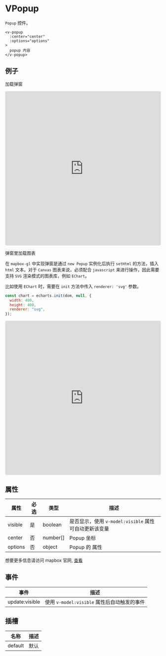 # VPopup

`Popup` 控件。

```
<v-popup
  :center="center"
  :options="options"
>
  popup 内容
</v-popup>
```

## 例子 

加载弹窗

<iframe src="https://codesandbox.io/embed/vmap-examples-mnqjgn?fontsize=14&hidenavigation=1&initialpath=%2Fvpopup%2Fbasic&module=%2Fsrc%2Fviews%2Fvpopup%2FBasic.vue&theme=dark"
     style="width:100%; height:500px; border:0; border-radius: 4px; overflow:hidden;"
     title="vmap examples"
     allow="accelerometer; ambient-light-sensor; camera; encrypted-media; geolocation; gyroscope; hid; microphone; midi; payment; usb; vr; xr-spatial-tracking"
     sandbox="allow-forms allow-modals allow-popups allow-presentation allow-same-origin allow-scripts"
   ></iframe>

弹窗里加载图表

在 `mapbox-gl` 中实现弹窗是通过 `new Popup` 实例化后执行 `setHtml` 的方法，插入 `html` 文本。对于 `Canvas` 图表来说，必须配合 `javascript` 来进行操作，因此需要支持 `SVG` 渲染模式的图表库，例如 `EChart`。

比如使用 `EChart` 时，需要在 `init` 方法中传入 `renderer: 'svg'` 参数。

```javascript
const chart = echarts.init(dom, null, {
  width: 400,
  height: 400,
  renderer: "svg",
});
```

<iframe src="https://codesandbox.io/embed/vmap-examples-mnqjgn?fontsize=14&hidenavigation=1&initialpath=%2Fvpopup%2Fwithchart&module=%2Fsrc%2Fviews%2Fvpopup%2FWithChart.vue&theme=dark"
     style="width:100%; height:500px; border:0; border-radius: 4px; overflow:hidden;"
     title="vmap examples"
     allow="accelerometer; ambient-light-sensor; camera; encrypted-media; geolocation; gyroscope; hid; microphone; midi; payment; usb; vr; xr-spatial-tracking"
     sandbox="allow-forms allow-modals allow-popups allow-presentation allow-same-origin allow-scripts"
   ></iframe>

## 属性

| 属性       | 必选 | 类型     | 描述                       |
| -------- | -------- | -------- | ----------------- |
| visible  | 是       | boolean  | 是否显示，使用 `v-model:visible` 属性可自动更新该变量          |
| center   | 否       | number[] | Popup 坐标        |
| options  | 否       | object   | Popup 的 属性 |

想要更多信息请访问 mapbox 官网, [查看](https://docs.mapbox.com/mapbox-gl-js/api/markers/#popup-parameters)

## 事件

| 事件       | 描述           |
| ---------- | --------------------- |
| update:visible | 使用 `v-model:visible` 属性后自动触发的事件   |

## 插槽

| 名称    | 描述 |
| ------- | ----------- |
| default | 默认        |
